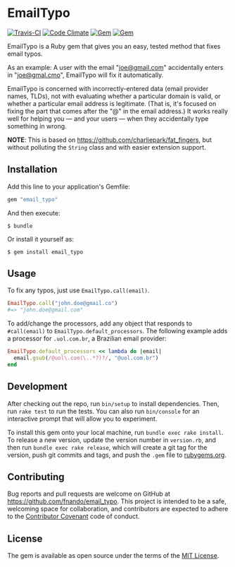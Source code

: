# EmailTypo

[![Travis-CI](https://travis-ci.org/fnando/email_typo.svg)](https://travis-ci.org/fnando/email_typo)
[![Code Climate](https://codeclimate.com/github/fnando/email_typo/badges/gpa.svg)](https://codeclimate.com/github/fnando/email_typo)
[![Gem](https://img.shields.io/gem/v/email_typo.svg)](https://rubygems.org/gems/email_typo)
[![Gem](https://img.shields.io/gem/dt/email_typo.svg)](https://rubygems.org/gems/email_typo)

EmailTypo is a Ruby gem that gives you an easy, tested method that fixes email
typos.

As an example: A user with the email "joe@gmail.com" accidentally enters in
"joe@gmal.cmo", EmailTypo will fix it automatically.

EmailTypo is concerned with incorrectly-entered data (email provider names,
TLDs), not with evaluating whether a particular domain is valid, or whether a
particular email address is legitimate. (That is, it's focused on fixing the
part that comes after the "@" in the email address.) It works really well for
helping you — and your users — when they accidentally type something in wrong.

**NOTE**: This is based on https://github.com/charliepark/fat_fingers, but
without polluting the `String` class and with easier extension support.

## Installation

Add this line to your application's Gemfile:

```ruby
gem "email_typo"
```

And then execute:

    $ bundle

Or install it yourself as:

    $ gem install email_typo

## Usage

To fix any typos, just use `EmailTypo.call(email)`.

```ruby
EmailTypo.call("john.doe@gmail.co")
#=> "john.doe@gmail.com"
```

To add/change the processors, add any object that responds to `#call(email)` to
`EmailTypo.default_processors`. The following example adds a processor for
`.uol.com.br`, a Brazilian email provider:

```ruby
EmailTypo.default_processors << lambda do |email|
  email.gsub(/@uol\.com(\..*?)?/, "@uol.com.br")
end
```

## Development

After checking out the repo, run `bin/setup` to install dependencies. Then, run
`rake test` to run the tests. You can also run `bin/console` for an interactive
prompt that will allow you to experiment.

To install this gem onto your local machine, run `bundle exec rake install`. To
release a new version, update the version number in `version.rb`, and then run
`bundle exec rake release`, which will create a git tag for the version, push
git commits and tags, and push the `.gem` file to
[rubygems.org](https://rubygems.org).

## Contributing

Bug reports and pull requests are welcome on GitHub at
https://github.com/fnando/email_typo. This project is intended to be a safe,
welcoming space for collaboration, and contributors are expected to adhere to
the [Contributor Covenant](http://contributor-covenant.org) code of conduct.

## License

The gem is available as open source under the terms of the
[MIT License](http://opensource.org/licenses/MIT).
